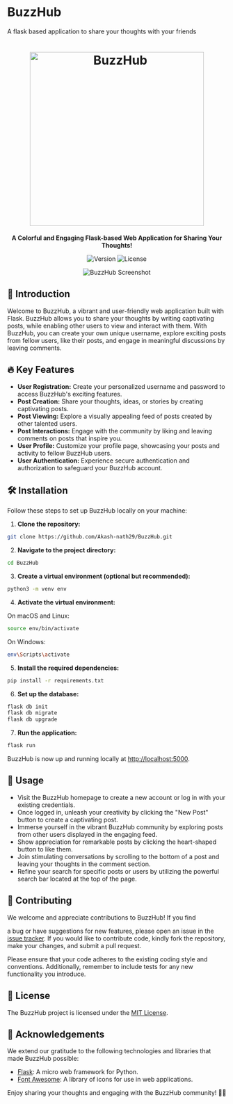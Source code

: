 # BuzzHub
A flask based application to share your thoughts with your friends
<h1 align="center">
  <img src="https://raw.githubusercontent.com/Akash-nath29/BuzzHub/main/static/img/logo.png" alt="BuzzHub" width="400px">
</h1>

<p align="center">
  <b>A Colorful and Engaging Flask-based Web Application for Sharing Your Thoughts!</b>
</p>

<p align="center">
  <img src="https://img.shields.io/badge/version-1.0.0-brightgreen.svg" alt="Version">
  <img src="https://img.shields.io/badge/license-MIT-blue.svg" alt="License">
</p>

<p align="center">
  <img src="https://raw.githubusercontent.com/Akash-nath29/BuzzHub/main/static/img/screenshot.png" alt="BuzzHub Screenshot">
</p>

## 🚀 Introduction

Welcome to BuzzHub, a vibrant and user-friendly web application built with Flask. BuzzHub allows you to share your thoughts by writing captivating posts, while enabling other users to view and interact with them. With BuzzHub, you can create your own unique username, explore exciting posts from fellow users, like their posts, and engage in meaningful discussions by leaving comments.

## 🔥 Key Features

- **User Registration:** Create your personalized username and password to access BuzzHub's exciting features.
- **Post Creation:** Share your thoughts, ideas, or stories by creating captivating posts.
- **Post Viewing:** Explore a visually appealing feed of posts created by other talented users.
- **Post Interactions:** Engage with the community by liking and leaving comments on posts that inspire you.
- **User Profile:** Customize your profile page, showcasing your posts and activity to fellow BuzzHub users.
- **User Authentication:** Experience secure authentication and authorization to safeguard your BuzzHub account.

## 🛠️ Installation

Follow these steps to set up BuzzHub locally on your machine:

1. **Clone the repository:**

```bash
git clone https://github.com/Akash-nath29/BuzzHub.git
```

2. **Navigate to the project directory:**

```bash
cd BuzzHub
```

3. **Create a virtual environment (optional but recommended):**

```bash
python3 -m venv env
```

4. **Activate the virtual environment:**

On macOS and Linux:

```bash
source env/bin/activate
```

On Windows:

```bash
env\Scripts\activate
```

5. **Install the required dependencies:**

```bash
pip install -r requirements.txt
```

6. **Set up the database:**

```bash
flask db init
flask db migrate
flask db upgrade
```

7. **Run the application:**

```bash
flask run
```

BuzzHub is now up and running locally at [http://localhost:5000](http://localhost:5000).

## 🌟 Usage

- Visit the BuzzHub homepage to create a new account or log in with your existing credentials.
- Once logged in, unleash your creativity by clicking the "New Post" button to create a captivating post.
- Immerse yourself in the vibrant BuzzHub community by exploring posts from other users displayed in the engaging feed.
- Show appreciation for remarkable posts by clicking the heart-shaped button to like them.
- Join stimulating conversations by scrolling to the bottom of a post and leaving your thoughts in the comment section.
- Refine your search for specific posts or users by utilizing the powerful search bar located at the top of the page.

## 🤝 Contributing

We welcome and appreciate contributions to BuzzHub! If you find

 a bug or have suggestions for new features, please open an issue in the [issue tracker](https://github.com/Akash-nath29/BuzzHub/issues). If you would like to contribute code, kindly fork the repository, make your changes, and submit a pull request.

Please ensure that your code adheres to the existing coding style and conventions. Additionally, remember to include tests for any new functionality you introduce.

## 📝 License

The BuzzHub project is licensed under the [MIT License](LICENSE).

## 🙏 Acknowledgements

We extend our gratitude to the following technologies and libraries that made BuzzHub possible:

- [Flask](https://flask.palletsprojects.com/): A micro web framework for Python.
- [Font Awesome](https://fontawesome.com/): A library of icons for use in web applications.

Enjoy sharing your thoughts and engaging with the BuzzHub community! 🐝✨
